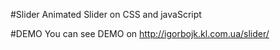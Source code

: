 #Slider 
Animated Slider on CSS and javaScript

#DEMO
You can see DEMO on http://igorbojk.kl.com.ua/slider/
